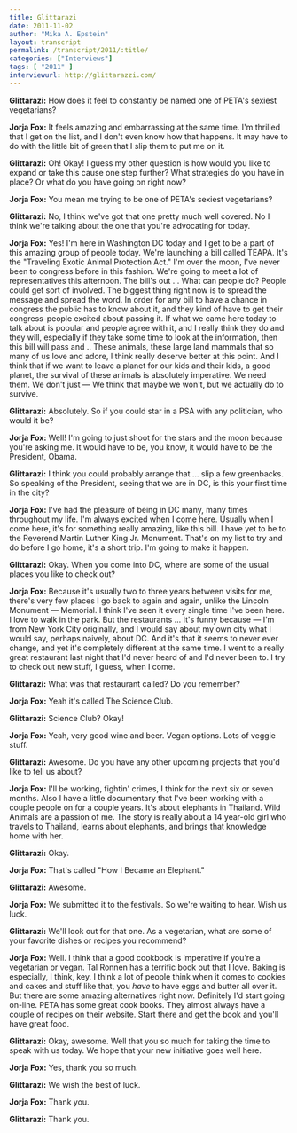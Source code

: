 ```yaml
---
title: Glittarazi
date: 2011-11-02
author: "Mika A. Epstein"
layout: transcript
permalink: /transcript/2011/:title/
categories: ["Interviews"]
tags: [ "2011" ]
interviewurl: http://glittarazzi.com/
---
```


**Glittarazi:** How does it feel to constantly be named one of PETA's sexiest vegetarians?

**Jorja Fox:** It feels amazing and embarrassing at the same time. I'm thrilled that I get on the list, and I don't even know how that happens. It may have to do with the little bit of green that I slip them to put me on it.

**Glittarazi:** Oh! Okay! I guess my other question is how would you like to expand or take this cause one step further? What strategies do you have in place? Or what do you have going on right now?

**Jorja Fox:** You mean me trying to be one of PETA's sexiest vegetarians?

**Glittarazi:** No, I think we've got that one pretty much well covered. No I think we're talking about the one that you're advocating for today.

**Jorja Fox:** Yes! I'm here in Washington DC today and I get to be a part of this amazing group of people today. We're launching a bill called TEAPA. It's the "Traveling Exotic Animal Protection Act." I'm over the moon, I've never been to congress before in this fashion. We're going to meet a lot of representatives this afternoon. The bill's out ... What can people do? People could get sort of involved. The biggest thing right now is to spread the message and spread the word. In order for any bill to have a chance in congress the public has to know about it, and they kind of have to get their congress-people excited about passing it. If what we came here today to talk about is popular and people agree with it, and I really think they do and they will, especially if they take some time to look at the information, then this bill will pass and .. These animals, these large land mammals that so many of us love and adore, I think really deserve better at this point. And I think that if we want to leave a planet for our kids and their kids, a good planet, the survival of these animals is absolutely imperative. We need them. We don't just &#8212; We think that maybe we won't, but we actually do to survive.

**Glittarazi:** Absolutely. So if you could star in a PSA with any politician, who would it be?

**Jorja Fox:** Well! I'm going to just shoot for the stars and the moon because you're asking me. It would have to be, you know, it would have to be the President, Obama.

**Glittarazi:** I think you could probably arrange that ... slip a few greenbacks. So speaking of the President, seeing that we are in DC, is this your first time in the city?

**Jorja Fox:** I've had the pleasure of being in DC many, many times throughout my life. I'm always excited when I come here. Usually when I come here, it's for something really amazing, like this bill. I have yet to be to the Reverend Martin Luther King Jr. Monument. That's on my list to try and do before I go home, it's a short trip. I'm going to make it happen.

**Glittarazi:** Okay. When you come into DC, where are some of the usual places you like to check out?

**Jorja Fox:** Because it's usually two to three years between visits for me, there's very few places I go back to again and again, unlike the Lincoln Monument &#8212; Memorial. I think I've seen it every single time I've been here. I love to walk in the park. But the restaurants ... It's funny because &#8212; I'm from New York City originally, and I would say about my own city what I would say, perhaps naively, about DC. And it's that it seems to never ever change, and yet it's completely different at the same time. I went to a really great restaurant last night that I'd never heard of and I'd never been to. I try to check out new stuff, I guess, when I come.

**Glittarazi:** What was that restaurant called? Do you remember?

**Jorja Fox:** Yeah it's called The Science Club.

**Glittarazi:** Science Club? Okay!

**Jorja Fox:** Yeah, very good wine and beer. Vegan options. Lots of veggie stuff.

**Glittarazi:** Awesome. Do you have any other upcoming projects that you'd like to tell us about?

**Jorja Fox:** I'll be working, fightin' crimes, I think for the next six or seven months. Also I have a little documentary that I've been working with a couple people on for a couple years. It's about elephants in Thailand. Wild Animals are a passion of me. The story is really about a 14 year-old girl who travels to Thailand, learns about elephants, and brings that knowledge home with her.

**Glittarazi:** Okay.

**Jorja Fox:** That's called "How I Became an Elephant."

**Glittarazi:** Awesome.

**Jorja Fox:** We submitted it to the festivals. So we're waiting to hear. Wish us luck.

**Glittarazi:** We'll look out for that one. As a vegetarian, what are some of your favorite dishes or recipes you recommend?

**Jorja Fox:** Well. I think that a good cookbook is imperative if you're a vegetarian or vegan. Tal Ronnen has a terrific book out that I love. Baking is especially, I think, key. I think a lot of people think when it comes to cookies and cakes and stuff like that, you *have* to have eggs and butter all over it. But there are some amazing alternatives right now. Definitely I'd start going on-line. PETA has some great cook books. They almost always have a couple of recipes on their website. Start there and get the book and you'll have great food.

**Glittarazi:** Okay, awesome. Well that you so much for taking the time to speak with us today. We hope that your new initiative goes well here.

**Jorja Fox:** Yes, thank you so much.

**Glittarazi:** We wish the best of luck.

**Jorja Fox:** Thank you.

**Glittarazi:** Thank you.

